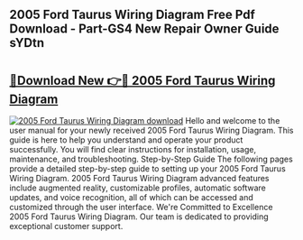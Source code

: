## 2005 Ford Taurus Wiring Diagram Free Pdf Download - Part-GS4 New Repair Owner Guide sYDtn

# <h2><a href="http://dfkb829.blite.top/?on=2005+Ford+Taurus+Wiring+Diagram">🔗Download New 👉🔴 2005 Ford Taurus Wiring Diagram</a></h2>

[![2005 Ford Taurus Wiring Diagram download](https://i.imgur.com/lujVjoI.png)](http://dfkb829.blite.top/?on=2005+Ford+Taurus+Wiring+Diagram)
Hello and welcome to the user manual for your newly received 2005 Ford Taurus Wiring Diagram. This guide is here to help you understand and operate your product successfully. You will find clear instructions for installation, usage, maintenance, and troubleshooting. Step-by-Step Guide The following pages provide a detailed step-by-step guide to setting up your 2005 Ford Taurus Wiring Diagram. 2005 Ford Taurus Wiring Diagram advanced features include augmented reality, customizable profiles, automatic software updates, and voice recognition, all of which can be accessed and customized through the user interface. We're Committed to Excellence 2005 Ford Taurus Wiring Diagram. Our team is dedicated to providing exceptional customer support.
